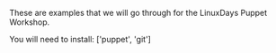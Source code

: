 These are examples that we will go through for the LinuxDays Puppet Workshop.

You will need to install:
['puppet', 'git']
